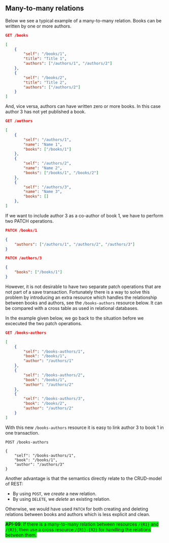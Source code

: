 ## Many-to-many relations ##

Below we see a typical example of a many-to-many relation. Books can be written by one or more authors. 

```json
GET /books

[
    {
        "self": "/books/1",
        "title": "Title 1",
        "authors": ["/authors/1", "/authors/2"]
    },
    {
        "self": "/books/2",
        "title": "Title 2",
        "authors": ["/authors/2"]
    }
]
```
And, vice versa, authors can have written zero or more books. In this case author 3 has not yet published a book.

```json
GET /authors

[
    {
        "self": "/authors/1",
        "name": "Name 1",
        "books": ["/books/1"]
    },
    {
        "self": "/authors/2",
        "name": "Name 2",
        "books": ["/books/1", "/books/2"]
    },
    {
        "self": "/authors/3",
        "name": "Name 3",
        "books": []
    },
]
```

If we want to include author 3 as a co-author of book 1, we have to perform two PATCH operations. 

```json
PATCH /books/1

{
    "authors": ["/authors/1", "/authors/2", "/authors/3"]
}

PATCH /authors/3

{
    "books": ["/books/1"]
}
```

However, it is not desirable to have two separate patch operations that are not part of a save transaction. Fortunately there is a way to solve this problem by introducing an extra resource which handles the relationship between books and authors, see the `/books-authors` resource below. It can be compared with a cross table as used in relational databases.

In the example given below, we go back to the situation before we excecuted the two patch operations.

```json
GET /books-authors

[
    {
        "self": "/books-authors/1",
        "book": "/books/1",
        "author": "/authors/1"
    },
    {
        "self": "/books-authors/2",
        "book": "/books/1",
        "author": "/authors/2"
    },
    {
        "self": "/books-authors/3",
        "book": "/books/2",
        "author": "/authors/2"
    }
]
```
With this new `/books-authors` resource it is easy to link author 3 to book 1 in one transaction.

```
POST /books-authors

{
    "self": "/books-authors/1",
    "book": "/books/1",
    "author": "/authors/3"
}
```

Another advantage is that the semantics directly relate to the CRUD-model of REST:
- By using `POST`, we _create_ a new relation.
- By using `DELETE`, we _delete_ an existing relation.

Otherwise, we would have used `PATCH` for both creating and deleting relations between books and authors which is less explicit and clean.


<div class="rule" id="api-99">
  <p class="rulelab"><span style="background-color:#00FF00"><strong>API-99</strong>: If there is a many-to-many relation between resources <code>/{R1}</code> and <code>/{R2}</code>, then use a cross resource <code>/{R1}-{R2}</code> for handling the relations between them.</p></span>
</div>
